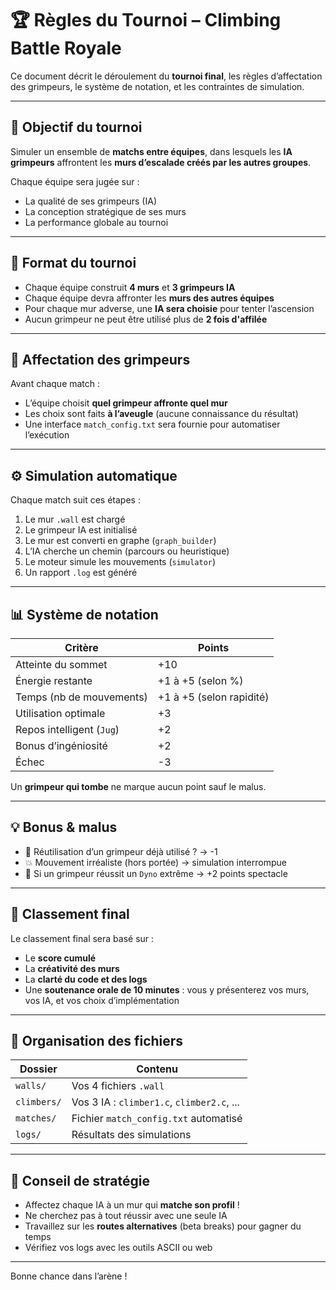 # 🏆 Règles du Tournoi – Climbing Battle Royale

Ce document décrit le déroulement du **tournoi final**, les règles d’affectation des grimpeurs, le système de notation, et les contraintes de simulation.

---

## 🎯 Objectif du tournoi

Simuler un ensemble de **matchs entre équipes**, dans lesquels les **IA grimpeurs** affrontent les **murs d’escalade créés par les autres groupes**.

Chaque équipe sera jugée sur :
- La qualité de ses grimpeurs (IA)
- La conception stratégique de ses murs
- La performance globale au tournoi

---

## 👥 Format du tournoi

- Chaque équipe construit **4 murs** et **3 grimpeurs IA**
- Chaque équipe devra affronter les **murs des autres équipes**
- Pour chaque mur adverse, une **IA sera choisie** pour tenter l’ascension
- Aucun grimpeur ne peut être utilisé plus de **2 fois d'affilée**

---

## 🧗 Affectation des grimpeurs

Avant chaque match :
- L’équipe choisit **quel grimpeur affronte quel mur**
- Les choix sont faits **à l’aveugle** (aucune connaissance du résultat)
- Une interface `match_config.txt` sera fournie pour automatiser l’exécution

---

## ⚙️ Simulation automatique

Chaque match suit ces étapes :
1. Le mur `.wall` est chargé
2. Le grimpeur IA est initialisé
3. Le mur est converti en graphe (`graph_builder`)
4. L’IA cherche un chemin (parcours ou heuristique)
5. Le moteur simule les mouvements (`simulator`)
6. Un rapport `.log` est généré

---

## 📊 Système de notation

| Critère                  | Points |
|--------------------------|--------|
| Atteinte du sommet       | +10    |
| Énergie restante         | +1 à +5 (selon %) |
| Temps (nb de mouvements) | +1 à +5 (selon rapidité) |
| Utilisation optimale     | +3     |
| Repos intelligent (`Jug`) | +2    |
| Bonus d’ingéniosité      | +2     |
| Échec                   | -3     |

Un **grimpeur qui tombe** ne marque aucun point sauf le malus.

---

## 💡 Bonus & malus

- 🔁 Réutilisation d’un grimpeur déjà utilisé ? → -1
- 💥 Mouvement irréaliste (hors portée) → simulation interrompue
- 🚀 Si un grimpeur réussit un `Dyno` extrême → +2 points spectacle

---

## 🥇 Classement final

Le classement final sera basé sur :
- Le **score cumulé**
- La **créativité des murs**
- La **clarté du code et des logs**
- Une **soutenance orale de 10 minutes** : vous y présenterez vos murs, vos IA, et vos choix d’implémentation

---

## 📂 Organisation des fichiers

| Dossier       | Contenu                                    |
|---------------|--------------------------------------------|
| `walls/`      | Vos 4 fichiers `.wall`                     |
| `climbers/`   | Vos 3 IA : `climber1.c`, `climber2.c`, ... |
| `matches/`    | Fichier `match_config.txt` automatisé      |
| `logs/`       | Résultats des simulations                  |

---

## 🚀 Conseil de stratégie

- Affectez chaque IA à un mur qui **matche son profil** !
- Ne cherchez pas à tout réussir avec une seule IA
- Travaillez sur les **routes alternatives** (beta breaks) pour gagner du temps
- Vérifiez vos logs avec les outils ASCII ou web

---

Bonne chance dans l’arène !
